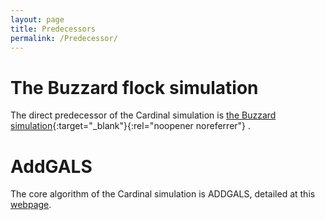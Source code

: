 ```yaml
---
layout: page
title: Predecessors
permalink: /Predecessor/
---
```


# The Buzzard flock simulation 
The direct predecessor of the Cardinal simulation is [the Buzzard simulation](https://buzzardflock.github.io/){:target="_blank"}{:rel="noopener noreferrer"} . 

# AddGALS
The core algorithm of the Cardinal simulation is ADDGALS, detailed at this [webpage](https://www.slac.stanford.edu/~risa/addgals/).
